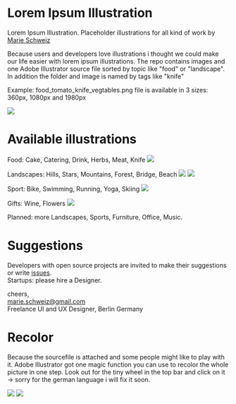 Lorem Ipsum Illustration
====

Lorem Ipsum Illustration. Placeholder illustrations for all kind of work by <a href="http://marie-schweiz.de">Marie Schweiz</a>

Because users and developers love illustrations i thought we could make our life easier with lorem ipsum illustrations. The repo contains images and one Adobe Illustrator source file sorted by topic like "food" or "landscape". In addition the folder and image is named by tags like "knife"

Example: food_tomato_knife_vegtables.png file is available in 3 sizes:
360px, 1080px and 1980px

<img src="https://dl.dropboxusercontent.com/u/1283627/readme%2C-info.png">

Available illustrations
==

Food: Cake, Catering, Drink, Herbs, Meat, Knife
<img src="https://dl.dropboxusercontent.com/u/1283627/readme-food-row.png">

Landscapes:  Hills, Stars, Mountains, Forest, Bridge, Beach
<img src="https://dl.dropboxusercontent.com/u/1283627/readme-landscape-row.png">
<img src="https://dl.dropboxusercontent.com/u/1283627/readme-landscape-row2.png">

Sport: Bike, Swimming, Running, Yoga, Skiing
<img src="https://dl.dropboxusercontent.com/u/1283627/readme-sport-row.png">

Gifts: Wine, Flowers
<img src="https://dl.dropboxusercontent.com/u/1283627/readme-gifts-row.png">

Planned: more Landscapes, Sports, Furniture, Office, Music.

Suggestions
==
Developers with open source projects are invited to make their suggestions or write <a href="https://github.com/MarieSchweiz/lorum-ipsum-illustration/issues">issues</a>. </br>
Startups: please hire a Designer.

cheers,</br>
marie.schweiz@gmail.com</br>
Freelance UI and UX Designer, Berlin Germany

Recolor
==

Because the sourcefile is attached and some people might like to play with it. Adobe Illustrator got one magic function you can use to recolor the whole picture in one step. Look out for the tiny wheel in the top bar and click on it -> sorry for the german language i will fix it soon.

<img src="https://dl.dropboxusercontent.com/u/1283627/readme-recolor-icon.png">
<img src="https://dl.dropboxusercontent.com/u/1283627/readme-recolor.png">
